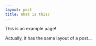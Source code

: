 ```yaml
---
layout: post
title: What is this?
---
```


This is an example page!

Actually, it has the same layout of a post...